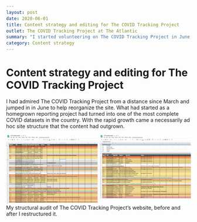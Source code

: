 ```yaml
---
layout: post
date: 2020-06-01
title: Content strategy and editing for The COVID Tracking Project
outlet: The COVID Tracking Project at The Atlantic
summary: "I started volunteering on The COVID Tracking Project in June, advising on content strategy and editing site content and posts."
category: Content strategy
---
```


# Content strategy and editing for The COVID Tracking Project

I had admired The COVID Tracking Project from a distance since March and jumped in in June to help reorganize the site. What had started as a homegrown reporting project had turned into one of the most complete COVID datasets in the country. With the rapid growth came a necessarily ad hoc site structure that the content had outgrown.

<img src="/assets/img/20200601-ctp-audit-composite.png" alt="Two screenshots side-by-side, showing two spreadsheets with colored cells. The spreadsheet on the left is longer and the colors are out of order. The spreadsheet on the right is shorter and the colors are in order."/>
<figcaption>My structural audit of The COVID Tracking Project’s website, before and after I restructured it.</figcaption>
